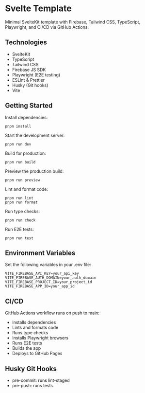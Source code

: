 # Svelte Template

Minimal SvelteKit template with Firebase, Tailwind CSS, TypeScript, Playwright, and CI/CD via GitHub Actions.

## Technologies

- SvelteKit
- TypeScript
- Tailwind CSS
- Firebase JS SDK
- Playwright (E2E testing)
- ESLint & Prettier
- Husky (Git hooks)
- Vite

## Getting Started

Install dependencies:

```
pnpm install
```

Start the development server:

```
pnpm run dev
```

Build for production:

```
pnpm run build
```

Preview the production build:

```
pnpm run preview
```

Lint and format code:

```
pnpm run lint
pnpm run format
```

Run type checks:

```
pnpm run check
```

Run E2E tests:

```
pnpm run test
```

## Environment Variables

Set the following variables in your .env file:

```
VITE_FIREBASE_API_KEY=your_api_key
VITE_FIREBASE_AUTH_DOMAIN=your_auth_domain
VITE_FIREBASE_PROJECT_ID=your_project_id
VITE_FIREBASE_APP_ID=your_app_id
```

## CI/CD

GitHub Actions workflow runs on push to main:

- Installs dependencies
- Lints and formats code
- Runs type checks
- Installs Playwright browsers
- Runs E2E tests
- Builds the app
- Deploys to GitHub Pages

## Husky Git Hooks

- pre-commit: runs lint-staged
- pre-push: runs tests
